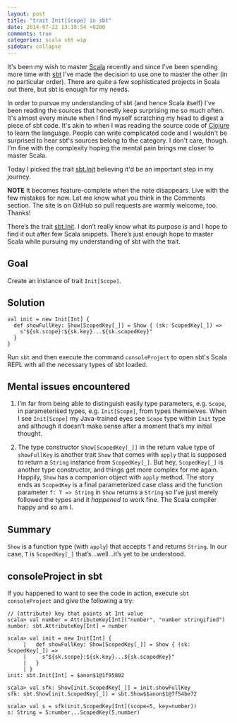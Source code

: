 ```yaml
---
layout: post
title: "trait Init[Scope] in sbt"
date: 2014-07-22 13:19:54 +0200
comments: true
categories: scala sbt wip
sidebar: collapse
---
```

It's been my wish to master [Scala](http://scala-lang.org/) recently and since I've been spending more time with [sbt](http://www.scala-sbt.org/) I've made the decision to use one to master the other (in no particular order). There are quite a few sophisticated projects in Scala out there, but sbt is enough for my needs.

In order to pursue my understanding of sbt (and hence Scala itself) I've been reading the sources that honestly keep surprising me so much often. It's almost every minute when I find myself scratching my head to digest a piece of sbt code. It's akin to when I was reading the source code of [Clojure](http://clojure.org/) to learn the language. People can write complicated code and I wouldn't be surprised to hear sbt's sources belong to the category. I don't care, though. I'm fine with the complexity hoping the mental pain brings me closer to master Scala.

Today I picked the trait [sbt.Init](https://github.com/sbt/sbt/blob/0.13/util/collection/src/main/scala/sbt/Settings.scala#L41) believing it'd be an important step in my journey.

**NOTE** It becomes feature-complete when the note disappears. Live with the few mistakes for now. Let me know what you think in the Comments section. The site is on GitHub so pull requests are warmly welcome, too. Thanks!

<!-- more -->

There’s the trait [sbt.Init](https://github.com/sbt/sbt/blob/0.13/util/collection/src/main/scala/sbt/Settings.scala#L41). I don’t really know what its purpose is and I hope to find it out after few Scala snippets. There’s just enough hope to master Scala while pursuing my understanding of sbt with the trait.

## Goal

Create an instance of trait `Init[Scope]`.

## Solution

```
val init = new Init[Int] {
  def showFullKey: Show[ScopedKey[_]] = Show { (sk: ScopedKey[_]) => 
    s"${sk.scope}:${sk.key}...${sk.scopedKey}"
  }
}
```
Run `sbt` and then execute the command `consoleProject` to open sbt's Scala REPL with all the necessary types of sbt loaded.

## Mental issues encountered

1. I’m far from being able to distinguish easily type parameters, e.g. `Scope`, in parameterised types, e.g. `Init[Scope]`, from types themselves. When I see `Init[Scope]` my Java-trained eyes see `Scope` type within `Init` type and although it doesn’t make sense after a moment that’s my initial thought.

2. The type constructor `Show[ScopedKey[_]]` in the return value type of `showFullKey` is another trait `Show` that comes with `apply` that is supposed to return a `String` instance from `ScopedKey[_]`. But hey, `ScopedKey[_]` is another type constructor, and things get more complex for me again. Happily, `Show` has a companion object with `apply` method. The story ends as `ScopedKey` is a final parameterized case class and the function parameter `f: T => String` in `Show` returns a `String` so I've just merely followed the types and it *happened* to work fine. The Scala compiler happy and so am I.

## Summary

`Show` is a function type (with `apply`) that accepts `T` and returns `String`. In our case, `T` is `ScopedKey[_]` that’s...well...it’s yet to be understood.

## consoleProject in sbt

If you happened to want to see the code in action, execute `sbt consoleProject` and give the following a try:
```
// (attribute) key that points at Int value
scala> val number = AttributeKey[Int]("number", "number stringified")
number: sbt.AttributeKey[Int] = number
 
scala> val init = new Init[Int] {
     |   def showFullKey: Show[ScopedKey[_]] = Show { (sk: ScopedKey[_]) =>
     |     s"${sk.scope}:${sk.key}...${sk.scopedKey}"
     |   }
     | }
init: sbt.Init[Int] = $anon$1@1f95802
 
scala> val sfk: Show[init.ScopedKey[_]] = init.showFullKey
sfk: sbt.Show[init.ScopedKey[_]] = sbt.Show$$anon$1@7f54be72

scala> val s = sfk(init.ScopedKey[Int](scope=5, key=number))
s: String = 5:number...ScopedKey(5,number)
```